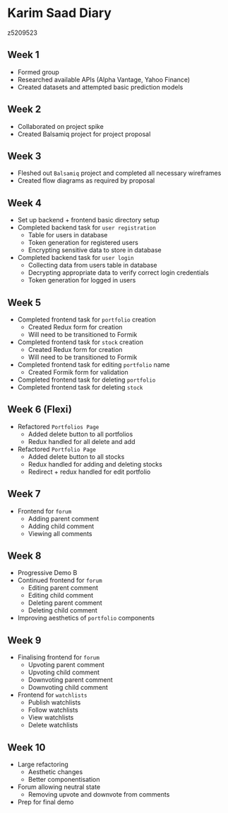 # Karim Saad Diary

z5209523

## Week 1

- Formed group
- Researched available APIs (Alpha Vantage, Yahoo Finance)
- Created datasets and attempted basic prediction models

## Week 2

- Collaborated on project spike
- Created Balsamiq project for project proposal

## Week 3

- Fleshed out `Balsamiq` project and completed all necessary wireframes
- Created flow diagrams as required by proposal

## Week 4

- Set up backend + frontend basic directory setup
- Completed backend task for `user registration`
  - Table for users in database
  - Token generation for registered users
  - Encrypting sensitive data to store in database
- Completed backend task for `user login`
  - Collecting data from users table in database
  - Decrypting appropriate data to verify correct login credentials
  - Token generation for logged in users

## Week 5

- Completed frontend task for `portfolio` creation
  - Created Redux form for creation
  - Will need to be transitioned to Formik
- Completed frontend task for `stock` creation
  - Created Redux form for creation
  - Will need to be transitioned to Formik
- Completed frontend task for editing `portfolio` name
  - Created Formik form for validation
- Completed frontend task for deleting `portfolio`
- Completed frontend task for deleting `stock`

## Week 6 (Flexi)

- Refactored `Portfolios Page`
  - Added delete button to all portfolios
  - Redux handled for all delete and add
- Refactored `Portfolio Page`
  - Added delete button to all stocks
  - Redux handled for adding and deleting stocks
  - Redirect + redux handled for edit portfolio

## Week 7

- Frontend for `forum`
  - Adding parent comment
  - Adding child comment
  - Viewing all comments

## Week 8

- Progressive Demo B
- Continued frontend for `forum`
  - Editing parent comment
  - Editing child comment
  - Deleting parent comment
  - Deleting child comment
- Improving aesthetics of `portfolio` components

## Week 9

- Finalising frontend for `forum`
  - Upvoting parent comment
  - Upvoting child comment
  - Downvoting parent comment
  - Downvoting child comment
- Frontend for `watchlists`
  - Publish watchlists
  - Follow watchlists
  - View watchlists
  - Delete watchlists

## Week 10

- Large refactoring
  - Aesthetic changes
  - Better componentisation
- Forum allowing neutral state
  - Removing upvote and downvote from comments
- Prep for final demo
